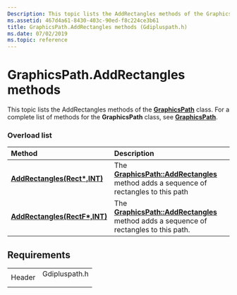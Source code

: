 ```yaml
---
Description: This topic lists the AddRectangles methods of the GraphicsPath class. For a complete list of methods for the GraphicsPath class, see GraphicsPath.
ms.assetid: 467d4a61-8430-403c-90ed-f8c224ce3b61
title: GraphicsPath.AddRectangles methods (Gdipluspath.h)
ms.date: 07/02/2019
ms.topic: reference
---
```


# GraphicsPath.AddRectangles methods

This topic lists the AddRectangles methods of the [**GraphicsPath**](/windows/win32/api/gdipluspath/nl-gdipluspath-graphicspath) class. For a complete list of methods for the **GraphicsPath** class, see [**GraphicsPath**](/windows/win32/api/gdipluspath/nl-gdipluspath-graphicspath).

### Overload list



| Method                                                                                                 | Description                                                                                                                                                               |
|:-------------------------------------------------------------------------------------------------------|:--------------------------------------------------------------------------------------------------------------------------------------------------------------------------|
| [**AddRectangles(Rect\*,INT)**](/windows/win32/api/gdipluspath/nf-gdipluspath-graphicspath-addrectangles(inconstrect_int))   | The [**GraphicsPath::AddRectangles**](/windows/win32/api/gdipluspath/nf-gdipluspath-graphicspath-addrectangles(inconstrect_int)) method adds a sequence of rectangles to this path<br/>   |
| [**AddRectangles(RectF\*,INT)**](/previous-versions//ms535590(v=vs.85)) | The [**GraphicsPath::AddRectangles**](/previous-versions//ms535590(v=vs.85)) method adds a sequence of rectangles to this path.<br/> |



## Requirements



|                   |                                                                                          |
|-------------------|------------------------------------------------------------------------------------------|
| Header<br/> | <dl> <dt>Gdipluspath.h</dt> </dl> |



 

 